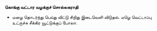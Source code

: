 **கொங்கு வட்டார வழக்குச் சொல்லகராதி**
- மழை தொடர்ந்து பெய்து விட்டு சிறிது இடைவெளி விடுதல். மழெ வெட்டாப்பு உட்ருச்சு சீக்கிர வூட்டுக்குப் போலா.

